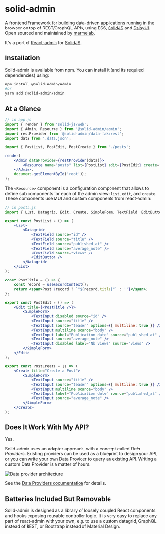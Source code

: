 # solid-admin

A frontend Framework for building data-driven applications running in the browser on top of REST/GraphQL APIs, using ES6, [SolidJS](https://www.solidjs.com/) and [DaisyUI](https://daisyui.com/). Open sourced and maintained by [marmelab](https://marmelab.com/).

It's a port of [React-admin](https://marmelab.com/react-admin) for [SolidJS](https://www.solidjs.com/).

## Installation

Solid-admin is available from npm. You can install it (and its required dependencies) using:

```sh
npm install @solid-admin/admin
#or
yarn add @solid-admin/admin
```

## At a Glance

```jsx
// in app.js
import { render } from 'solid-js/web';
import { Admin, Resource } from '@solid-admin/admin';
import restProvider from '@solid-admin/data-fakerest';
import data from '.data.json';

import { PostList, PostEdit, PostCreate } from './posts';

render(
    <Admin dataProvider={restProvider(data)}>
        <Resource name="posts" list={PostList} edit={PostEdit} create={PostCreate} />
    </Admin>,
    document.getElementById('root'));
);
```

The `<Resource>` component is a configuration component that allows to define sub components for each of the admin view: `list`, `edit`, and `create`. These components use MUI and custom components from react-admin:

```jsx
// in posts.js
import { List, Datagrid, Edit, Create, SimpleForm, TextField, EditButton, TextInput, useRecordContext } from '@solid-admin';

export const PostList = () => (
    <List>
        <Datagrid>
            <TextField source="id" />
            <TextField source="title" />
            <TextField source="published_at" />
            <TextField source="average_note" />
            <TextField source="views" />
            <EditButton />
        </Datagrid>
    </List>
);

const PostTitle = () => {
    const record = useRecordContext();
    return <span>Post {record ? `"${record.title}"` : ''}</span>;
};

export const PostEdit = () => (
    <Edit title={<PostTitle />}>
        <SimpleForm>
            <TextInput disabled source="id" />
            <TextInput source="title" />
            <TextInput source="teaser" options={{ multiline: true }} />
            <TextInput multiline source="body" />
            <TextInput label="Publication date" source="published_at" />
            <TextInput source="average_note" />
            <TextInput disabled label="Nb views" source="views" />
        </SimpleForm>
    </Edit>
);

export const PostCreate = () => (
    <Create title="Create a Post">
        <SimpleForm>
            <TextInput source="title" />
            <TextInput source="teaser" options={{ multiline: true }} />
            <TextInput multiline source="body" />
            <TextInput label="Publication date" source="published_at" />
            <TextInput source="average_note" />
        </SimpleForm>
    </Create>
);
```

## Does It Work With My API?

Yes.

Solid-admin uses an adapter approach, with a concept called *Data Providers*. Existing providers can be used as a blueprint to design your API, or you can write your own Data Provider to query an existing API. Writing a custom Data Provider is a matter of hours.

![Data provider architecture](https://marmelab.com/react-admin/img/data-provider.png)

See the [Data Providers documentation](https://marmelab.com/react-admin/DataProviders.html) for details.

## Batteries Included But Removable

Solid-admin is designed as a library of loosely coupled React components and hooks exposing reusable controller logic. It is very easy to replace any part of react-admin with your own, e.g. to use a custom datagrid, GraphQL instead of REST, or Bootstrap instead of Material Design.